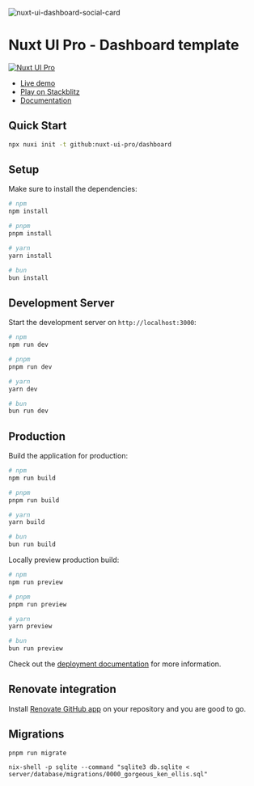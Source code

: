 ![nuxt-ui-dashboard-social-card](https://github.com/nuxt-ui-pro/dashboard/assets/739984/f785284b-7db2-4732-af0e-2cb3c0bd7ca2)

# Nuxt UI Pro - Dashboard template

[![Nuxt UI Pro](https://img.shields.io/badge/Made%20with-Nuxt%20UI%20Pro-00DC82?logo=nuxt.js&labelColor=020420)](https://ui.nuxt.com/pro)

- [Live demo](https://dashboard-template.nuxt.dev/)
- [Play on Stackblitz](https://stackblitz.com/github/nuxt-ui-pro/dashboard)
- [Documentation](https://ui.nuxt.com/pro/getting-started)

## Quick Start

```bash [Terminal]
npx nuxi init -t github:nuxt-ui-pro/dashboard
```

## Setup

Make sure to install the dependencies:

```bash
# npm
npm install

# pnpm
pnpm install

# yarn
yarn install

# bun
bun install
```

## Development Server

Start the development server on `http://localhost:3000`:

```bash
# npm
npm run dev

# pnpm
pnpm run dev

# yarn
yarn dev

# bun
bun run dev
```

## Production

Build the application for production:

```bash
# npm
npm run build

# pnpm
pnpm run build

# yarn
yarn build

# bun
bun run build
```

Locally preview production build:

```bash
# npm
npm run preview

# pnpm
pnpm run preview

# yarn
yarn preview

# bun
bun run preview
```

Check out the [deployment documentation](https://nuxt.com/docs/getting-started/deployment) for more information.

## Renovate integration

Install [Renovate GitHub app](https://github.com/apps/renovate/installations/select_target) on your repository and you are good to go.

## Migrations

```
pnpm run migrate
```

```
nix-shell -p sqlite --command "sqlite3 db.sqlite < server/database/migrations/0000_gorgeous_ken_ellis.sql"
```

